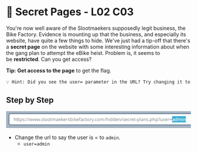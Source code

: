 # 🚥 Secret Pages - L02 C03

You're now well aware of the Slootmaekers supposedly legit business, the Bike Factory. Evidence is mounting up that the business, and especially its website, have quite a few things to hide. We've just had a tip-off that there's a **secret page** on the website with some interesting information about when the gang plan to attempt the eBike heist. Problem is, it seems to be **restricted**. Can you get access?

**Tip:** **Get access to the page** to get the flag.

```txt
💡 Hint: Did you see the user= parameter in the URL? Try changing it to something else.
```

## Step by Step

![image of the url set-up](/assets/secretpages1.png)

- Change the url to say the user is = to `admin`.
  - `user=admin`
